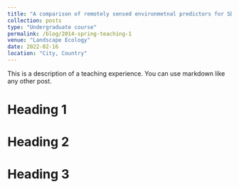 ```yaml
---
title: "A comparison of remotely sensed environmetnal predictors for SDMs"
collection: posts
type: "Undergraduate course"
permalink: /blog/2014-spring-teaching-1
venue: "Landscape Ecology"
date: 2022-02-16
location: "City, Country"
---
```


This is a description of a teaching experience. You can use markdown like any other post.

Heading 1
======

Heading 2
======

Heading 3
======
